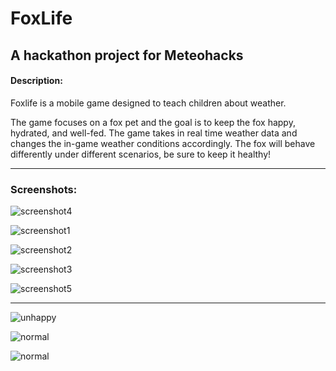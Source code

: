 # FoxLife

## A hackathon project for Meteohacks

#### Description:

Foxlife is a mobile game designed to teach children about weather. 

The game focuses on a fox pet and the goal is to keep the fox happy, hydrated, and well-fed. The game takes in real time weather data and changes the in-game weather conditions accordingly. The fox will behave differently under different scenarios, be sure to keep it healthy!

---

### Screenshots:

![screenshot4](/SCREENSHOTS/menu.PNG)

![screenshot1](/SCREENSHOTS/beginningmenu.PNG)

![screenshot2](/SCREENSHOTS/coat.PNG)

![screenshot3](/SCREENSHOTS/cold.PNG)

![screenshot5](/SCREENSHOTS/umbrella.PNG)

---

![unhappy](/fo/Assets/Sprites/somethingwrong.png)

![normal](/fo/Assets/Sprites/blink.png)

![normal](/fo/Assets/Sprites/eat.png)
